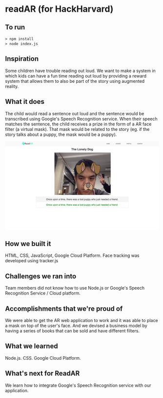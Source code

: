 # readAR (for HackHarvard) 

## To run

```
> npm install
> node index.js
```

## Inspiration
Some children have trouble reading out loud. We want to make a system in which kids can have a fun time reading out loud by providing a reward system that allows them to also be part of the story using augmented reality. 

## What it does
The child would read a sentence out loud and the sentence would be transcribed using Google's Speech Recognition service. When their speech matches the sentence, the child receives a prize in the form of a AR face filter (a virtual mask). That mask would be related to the story (eg. if the story talks about a puppy, the mask would be a puppy). 

![Picture of filter after reading a sentence](https://github.com/suoken/readAR/blob/master/doc_pictures/Screen%20Shot%202017-10-22%20at%204.00.01%20AM.png?raw=true "Picture of filter after reading a sentence")

## How we built it
HTML, CSS, JavaScript, Google Cloud Platform. Face tracking was developed using tracker.js

## Challenges we ran into
Team members did not know how to use Node.js or Google's Speech Recognition Service / Cloud platform. 

## Accomplishments that we're proud of
We were able to get the AR web application to work and it was able to place a mask on top of the user's face. And we devised a business model by having a series of books that can be sold and have different filters. 

## What we learned
Node.js. CSS. Google Cloud Platform. 

## What's next for ReadAR
We learn how to integrate Google's Speech Recognition service with our application. 

